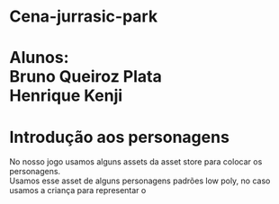 # Cena-jurrasic-park
<h1>Alunos: <br> Bruno Queiroz Plata <br> Henrique Kenji</h1>

<h1>Introdução aos personagens</h1>

<p>
No nosso jogo usamos alguns assets da asset store para colocar os personagens. <br>
Usamos esse asset de alguns personagens padrões low poly, no caso usamos a criança para representar o 
</p>